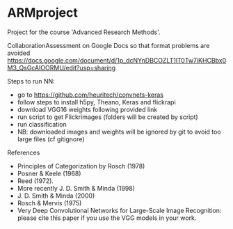 # ARMproject

Project for the course 'Advanced Research Methods'.

CollaborationAssessment on Google Docs so that format problems are avoided https://docs.google.com/document/d/1p_dcNYnDBCOZLT1lT0Tw7iKHCBbx0M3_QsGcAIOORMU/edit?usp=sharing

Steps to run NN:
* go to https://github.com/heuritech/convnets-keras
* follow steps to install h5py, Theano, Keras and flickrapi
* download VGG16 weights following provided link
* run script to get Flickrimages (folders will be created by script)
* run classification
* NB: downloaded images and weights will be ignored by git to avoid too large files (cf gitignore)

References

* Principles of Categorization
by Rosch (1978)
* Posner & Keele (1968) 
* Reed (1972). 
* More recently J. D. Smith & Minda (1998) 
* J. D. Smith & Minda (2000) 
* Rosch & Mervis (1975)
* Very Deep Convolutional Networks for Large-Scale Image Recognition: please cite this paper if you use the VGG models in your work.
 
